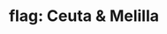 ---
layout: flags
title: "flag: Ceuta & Melilla"
emoji: flag_ceuta_and_melilla
permalink: 🇪🇦.html
---